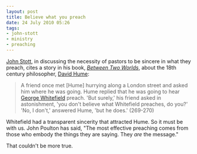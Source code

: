 ```yaml
---
layout: post
title: Believe what you preach
date: 24 July 2010 05:26
tags:
- john-stott
- ministry
- preaching
---
```

<p><a href="http://en.wikipedia.org/wiki/John_Stott">John Stott</a>, in discussing the necessity of pastors to be sincere in what they preach, cites a story in his book, <a href="http://www.amazon.com/Between-Two-Worlds-Challenge-Preaching/dp/0802806279/ref=sr_1_4?ie=UTF8&amp;s=books&amp;qid=1279668685&amp;sr=8-4"><em>Between Two Worlds</em></a>, about the 18th century philosopher, <a href="http://en.wikipedia.org/wiki/David_Hume">David Hume</a>:</p>
<blockquote>
<p><span style="color: #5d5d5d;">A friend once met [Hume] hurrying along a London street and asked him where he was going. Hume replied that he was going to hear <a href="http://en.wikipedia.org/wiki/George_Whitefield">George Whitefield</a> preach. 'But surely,' his friend asked in astonishment, 'you don't believe what Whitefield preaches, do you?' 'No, I don't,' answered Hume, 'but he does.' (269-270)</span></p>
</blockquote>
<p>Whitefield had a transparent sincerity that attracted Hume. So it must be with us. John Poulton has said, "The most effective preaching comes from those who embody the things they are saying. They <em>are</em> the message."</p>

That couldn't be more true.
